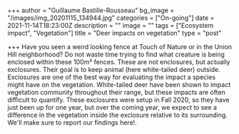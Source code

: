 +++
author = "Guillaume Bastille-Rousseau"
bg_image = "/images/img_20201115_134944.jpg"
categories = ["On-going"]
date = 2021-11-14T18:23:00Z
description = ""
image = ""
tags = ["Ecosystem impact", "Vegetation"]
title = "Deer impacts on vegetation"
type = "post"

+++
Have you seen a weird looking fence at Touch of Nature or in the Union Hill neighborhood?  Do not waste time trying to find what creature is being enclosed within these 100m² fences. These are not enclosures, but actually exclosures. Their goal is to keep animal (here white-tailed deer) outside. Exclosures are one of the best way for evaluating the impact a species might have on the vegetation. White-tailed deer have been shown to impact vegetation community throughout their range, but these impacts are often difficult to quantify. These exclosures were setup in Fall 2020, so they have just been up for one year, but over the coming year, we expect to see a difference in the vegetation inside the exclosure relative to its surrounding. We'll make sure to report our findings here!. 